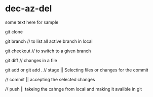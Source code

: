 # dec-az-del

some text here for sample 

git clone <repo url>

git branch // to list all active branch in local 

git checkout <branchName> // to switch to a given branch

git diff <filename> // changes in a file 

git add <filename> or git add . // stage || Selecting files or changes for the commit 

// commit || accepting the selected changes 

// push || takeing the cahnge from local and making it avalible in git 